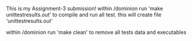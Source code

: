 This is my Assignment-3 submission!
within /dominion run 'make unittestresults.out' to compile and run all test.
this will create file 'unittestresults.out'

within /dominion run 'make clean' to remove all tests data and executables
